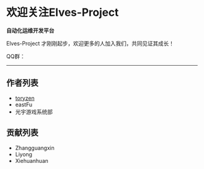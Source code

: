 # 欢迎关注Elves-Project

**自动化运维开发平台**

Elves-Project 才刚刚起步，欢迎更多的人加入我们，共同见证其成长！

QQ群：

---

## 作者列表

* [toryzen](http://toryzen.cn)
* eastFu
* 光宇游戏系统部

## 贡献列表

* Zhangguangxin
* Liyong
* Xiehuanhuan



